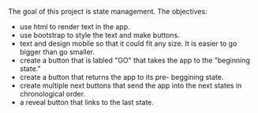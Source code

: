 The goal of this project is state management.
The objectives:
- use html to render text in the app. 
- use bootstrap to style the text and make buttons.
- text and design mobile so that it could fit any size. It is easier to go bigger than go smaller. 
- create a button that is labled "GO" that takes the app to the "beginning state."
- create a button that returns the app to its pre- beggining state. 
- create multiple next buttons that send the app into the next states in chronological order. 
- a reveal button that links to the last state. 